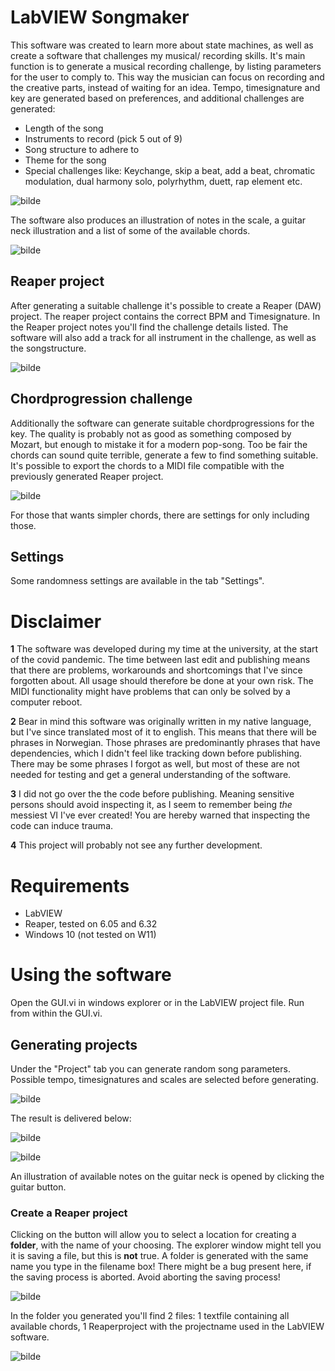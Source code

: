 # LabVIEW Songmaker
This software was created to learn more about state machines, as well as create a software that challenges my musical/ recording skills. It's main function is to generate a musical recording challenge, by listing parameters for the user to comply to. This way the musician can focus on recording and the creative parts, instead of waiting for an idea. Tempo, timesignature and key are generated based on preferences, and additional challenges are generated:
- Length of the song
- Instruments to record (pick 5 out of 9)
- Song structure to adhere to
- Theme for the song
- Special challenges like: Keychange, skip a beat, add a beat, chromatic modulation, dual harmony solo, polyrhythm, duett, rap element etc.

![bilde](https://user-images.githubusercontent.com/48286739/144686783-0e6ffe02-291f-4a75-b6f2-63c68c6d179b.png)

The software also produces an illustration of notes in the scale, a guitar neck illustration and a list of some of the available chords.

![bilde](https://user-images.githubusercontent.com/48286739/144687179-2c84cc33-2503-475a-b62d-9aaca5562318.png)


## Reaper project
After generating a suitable challenge it's possible to create a Reaper (DAW) project. The reaper project contains the correct BPM and Timesignature. In the Reaper project notes you'll find the challenge details listed. The software will also add a track for all instrument in the challenge, as well as the songstructure.

![bilde](https://user-images.githubusercontent.com/48286739/144687041-721b52c5-2704-4f7f-9a0d-3c7ffd32f02c.png)

## Chordprogression challenge
Additionally the software can generate suitable chordprogressions for the key. The quality is probably not as good as something composed by Mozart, but enough to mistake it for a modern pop-song. Too be fair the chords can sound quite terrible, generate a few to find something suitable. It's possible to export the chords to a MIDI file compatible with the previously generated Reaper project.

![bilde](https://user-images.githubusercontent.com/48286739/144687308-a64bf14f-91fd-4b46-afea-7eef78188491.png)

For those that wants simpler chords, there are settings for only including those.

## Settings
Some randomness settings are available in the tab "Settings".

# Disclaimer
**1** The software was developed during my time at the university, at the start of the covid pandemic. The time between last edit and publishing means that there are problems, workarounds and shortcomings that I've since forgotten about. All usage should therefore be done at your own risk. The MIDI functionality might have problems that can only be solved by a computer reboot.

**2** Bear in mind this software was originally written in my native language, but I've since translated most of it to english. This means that there will be phrases in Norwegian. Those phrases are predominantly phrases that have dependencies, which I didn't feel like tracking down before publishing. There may be some phrases I forgot as well, but most of these are not needed for testing and get a general understanding of the software. 

**3** I did not go over the the code before publishing. Meaning sensitive persons should avoid inspecting it, as I seem to remember being *the* messiest VI I've ever created! You are hereby warned that inspecting the code can induce trauma.

**4** This project will probably not see any further development.

# Requirements
- LabVIEW
- Reaper, tested on 6.05 and 6.32 
- Windows 10 (not tested on W11)

# Using the software
Open the GUI.vi in windows explorer or in the LabVIEW project file. Run from within the GUI.vi.

## Generating projects
Under the "Project" tab you can generate random song parameters. Possible tempo, timesignatures and scales are selected before generating. 

![bilde](https://user-images.githubusercontent.com/48286739/144687410-86993951-2973-411e-908f-57b1e65c0aad.png)

The result is delivered below:

![bilde](https://user-images.githubusercontent.com/48286739/144687441-ba42856d-06ba-4eba-97d1-18349d48f6da.png)

![bilde](https://user-images.githubusercontent.com/48286739/144687467-c1335605-2052-4e7d-bde9-44beb96a7b1a.png)

An illustration of available notes on the guitar neck is opened by clicking the guitar button.

### Create a Reaper project
Clicking on the button will allow you to select a location for creating a **folder**, with the name of your choosing. The explorer window might tell you it is saving a file, but this is **not** true. A folder is generated with the same name you type in the filename box! There might be a bug present here, if the saving process is aborted. Avoid aborting the saving process!

![bilde](https://user-images.githubusercontent.com/48286739/144687823-c415497a-671f-444c-a3e3-a9e96c26287e.png)

In the folder you generated you'll find 2 files: 1 textfile containing all available chords, 1 Reaperproject with the projectname used in the LabVIEW software.

![bilde](https://user-images.githubusercontent.com/48286739/144686851-bff864b3-e5c8-4bbe-8fc7-1927d89341fc.png)







